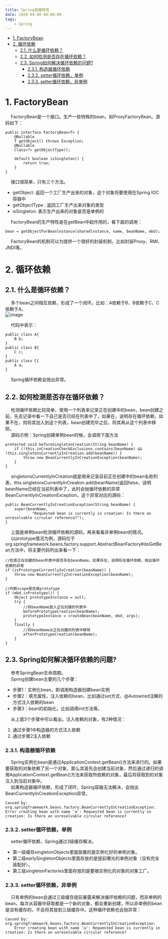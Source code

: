 ```yaml
---
title: Spring容器特性
date: 2020-04-08 00:00:00
tags:
    - Spring
---
```


<!-- TOC -->

- [1. FactoryBean](#1-factorybean)
- [2. 循环依赖](#2-循环依赖)
    - [2.1. 什么是循环依赖？](#21-什么是循环依赖)
    - [2.2. 如何检测是否存在循环依赖？](#22-如何检测是否存在循环依赖)
    - [2.3. Spring如何解决循环依赖的问题?](#23-spring如何解决循环依赖的问题)
        - [2.3.1. 构造器循环依赖](#231-构造器循环依赖)
        - [2.3.2. setter循环依赖，单例](#232-setter循环依赖单例)
        - [2.3.3. setter循环依赖，非单例](#233-setter循环依赖非单例)

<!-- /TOC -->

# 1. FactoryBean  

&emsp; FactoryBean是一个接口。生产一些特殊的bean，如ProxyFactoryBean。源码如下：  

```
public interface FactoryBean<T> {
    @Nullable
    T getObject() throws Exception;
    @Nullable
    Class<?> getObjectType();

    default boolean isSingleton() {
        return true;
    }
}
```  
&emsp; 接口很简单，只有三个方法。  
* getObject: 返回一个工厂生产出来的对象，这个对象将要使用在Spring IOC 容器中  
* getObjectType : 返回工厂生产出来对象的类型  
* isSingleton: 表示生产出来的对象是否是单例的  


&emsp; FactoryBean的生产特性是在getBean中起作用的，看下面的调用：  

    bean = getObjectForBeanlnstance(sharedlnstance, name, beanName, mbd);  
&emsp; FactoryBean的机制可以为提供一个很好的封装机制，比如封装Proxy、RMI、JNDI等。  


# 2. 循环依赖  

## 2.1. 什么是循环依赖？  
&emsp; 多个bean之间相互依赖，形成了一个闭环。比如：A依赖于B、B依赖于C、C依赖于A。  
![image](https://gitee.com/wt1814/pic-host/raw/master/images/SSM/Spring/spring-5.png)  

&emsp; 代码中表示：  

```
public class A{
    B b;
}
public class B{
    C c;
}
public class C{
    A a;
}
```

&emsp; Spring循环依赖会抛出异常。  

## 2.2. 如何检测是否存在循环依赖？  
&emsp; 检测循环依赖比较简单，使用一个列表来记录正在创建中的bean，bean创建之前，先去记录中看一下自己是否已经在列表中了，如果在，说明存在循环依赖，如果不在，则将其加入到这个列表，bean创建完毕之后，将其再从这个列表中移除。  
&emsp; 源码示例：Spring创建单例bean时候，会调用下面方法  

```
protected void beforeSingletonCreation(String beanName) {
    if (!this.inCreationCheckExclusions.contains(beanName) && !this.singletonsCurrentlyInCreation.add(beanName)) {
        throw new BeanCurrentlyInCreationException(beanName);
    }
}
```
&emsp; singletonsCurrentlyInCreation就是用来记录目前正在创建中的bean名称列表，this.singletonsCurrentlyInCreation.add(beanName)返回false，说明beanName已经在当前列表中了，此时会抛循环依赖的异常BeanCurrentlyInCreationException，这个异常对应的源码：  

```
public BeanCurrentlyInCreationException(String beanName) {
    super(beanName,
            "Requested bean is currently in creation: Is there an unresolvable circular reference?");
}
```
&emsp; 上面是单例bean检测循环依赖的源码，再来看看非单例bean的情况。  
&emsp; 以prototype情况为例，源码位于org.springframework.beans.factory.support.AbstractBeanFactory#doGetBean方法中，将主要代码列出来看一下：  

```
//检查正在创建的bean列表中是否存在beanName，如果存在，说明存在循环依赖，抛出循环依赖的异常
if (isPrototypeCurrentlyInCreation(beanName)) {
    throw new BeanCurrentlyInCreationException(beanName);
}

//判断scope是否是prototype
if (mbd.isPrototype()) {
    Object prototypeInstance = null;
    try {
        //将beanName放入正在创建的列表中
        beforePrototypeCreation(beanName);
        prototypeInstance = createBean(beanName, mbd, args);
    }
    finally {
        //将beanName从正在创建的列表中移除
        afterPrototypeCreation(beanName);
    }
}
```  

## 2.3. Spring如何解决循环依赖的问题?  

&emsp; 参考SpringBean生命周期。  
&emsp; Spring创建bean主要的几个步骤：  
* 步骤1：实例化bean，即调用构造器创建bean实例  
* 步骤2：填充属性，注入依赖的bean，比如通过set方式、@Autowired注解的方式注入依赖的bean  
* 步骤3：bean的初始化，比如调用init方法等。    

&emsp; 从上面3个步骤中可以看出，注入依赖的对象，有2种情况：  
1. 通过步骤1中构造器的方式注入依赖  
2. 通过步骤2注入依赖  

### 2.3.1. 构造器循环依赖  
&emsp; Spring实例化bean是通过ApplicationContext.getBean()方法来进行的。如果要获取的对象依赖了另一个对象，那么其首先会创建当前对象，然后通过递归的调用ApplicationContext.getBean()方法来获取所依赖的对象，最后将获取到的对象注入到当前对象中。  
&emsp; 如果构造器循环依赖，形成了闭环，Spring容器无法解决，会抛出BeanCurrentlyInCreationException异常。  

    Caused by: org.springframework.beans.factory.BeanCurrentlyInCreationException:
    Error creating bean with name 'a': Requested bean is currently in creation: Is there an unresolvable circular reference?

### 2.3.2. setter循环依赖，单例  
&emsp; setter循环依赖，Spring通过3级缓存解决。  
* 第一级缓存singletonObjects里面放置的是实例化好的单例对象。  
* 第二级earlySingletonObjects里面存放的是提前曝光的单例对象（没有完全装配好）。  
* 第三级singletonFactories里面存放的是要被实例化的对象的对象工厂。  

### 2.3.3. setter循环依赖，非单例  
&emsp; 只有单例的bean会通过三级缓存提前暴露来解决循环依赖的问题，而非单例的bean，每次从容器中获取都是一个新的对象，都会重新创建，所以非单例的bean是没有缓存的，不会将其放到三级缓存中。这种循环依赖也会抛异常：  

    Caused by: org.springframework.beans.factory.BeanCurrentlyInCreationException:
        Error creating bean with name 'a': Requested bean is currently in creation: Is there an unresolvable circular reference?




